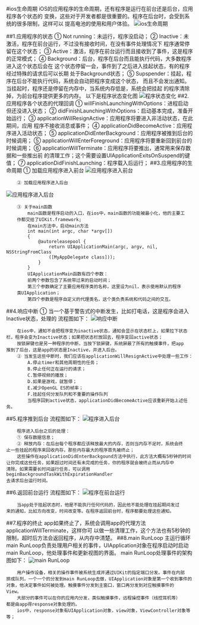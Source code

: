 #ios生命周期
        iOS的应用程序的生命周期，还有程序是运行在前台还是后台，应用程序各个状态的
    变换，这些对于开发者都是很重要的。程序在后台时，会受到系统的很多限制，这样可以
    提高电池的使用和用户体验。
![ios生命周期](ApplicationCycle.png)
    
##1.应用程序的状态
        ① Not running：未运行，程序没启动；
        ② Inactive：未激活，程序在前台运行，不过没有接收时间，在没有事件处理情况下
    程序通常停留在这个状态；
        ③ Active：激活，程序在前台运行而且接收到了事件，这是程序的正常模式；
        ④ Background：后台，程序在后台而且能执行代码，大多数程序进入这个状态后会在
    这个状态停留一会，事件到了之后进入挂起状态，有的程序经过特殊的请求后可以长期
    处于Background状态；
        ⑤ Supspender：挂起，程序在后台不能执行代码，系统会自动把程序变成这个状态，
    而且不会发出通知。当挂起时，程序还是停留在内存中，当系统内存低是，系统会把挂起
    的程序清除掉，为前台程序提供更多的内存。
        以下是程序状态变化图
![程序状态变化](ApplicationStatus.png)
##2.应用程序各个状态的代理回调
        ① willFinishLaunchingWithOptions：进程启动但还没进入状态；
        ② didFinishLaunchingWithOptions：启动基本完成，准备开始运行；
        ③ applicationWillResignActive：应用程序将要进入非活动状态，在此期间，应用
    程序不接收消息或事件；
        ④ applicationDidBecomeActive：应用程序进入活动状态；
        ⑤ applicationDidEnterBackground：应用程序被推到后台的时候调用；
        ⑤ applicationWillEnterForeground：应用程序将要重新回到前台的时候调用；
        ⑥ applicationWillTerminate：应用程序将要推出，通常用来保存数据和一些推出前
    的清理工作；这个需要设置UIApplicationExitsOnSuspend的键值；
        ⑦ applicationDidFinishLaunching：程序载入后运行；
##3.应用程序的生命周期
        ① 加载应用程序进入前台
![应用程序进入前台](ApplicationAtForward.png)

        ② 加载应用程序进入后台
![应用程序进入后台](ApplicationAtBackground.png)

        ③ 关于main函数
            main函数是程序启动的入口，在ios中，main函数的功能被最小化，他的主要工
        作都交给了UIKit.framework;
            在main方法中，启动main方法
            int main(int argc, char *argv[])  
            {  
                @autoreleasepool {  
                    return UIApplicationMain(argc, argv, nil, NSStringFromClass
                    ([MyAppDelegate class]));  
                }  
            }
            UIApplicationMain函数有四个参数：
            前两个参数包含了系统带过来的启动时间；
            第三个参数确定了主要应用程序类的名称，这里设为nil，表示使用默认的程序
        类UIApplication；
            第四个参数是程序自定义的代理类名，这个类负责系统和代码之间的交互。
##4.响应中断
        ① 当一个基于警告式的中断发生，比如打电话，这是程序会进入Inactive状态，处理的
    流程图如下：
![响应中断](ApplicationBreak.png)

        在ios中，通知不会把程序变为inactive状态，通知会显示在状态栏上，如果拉下状态
    栏，程序会变为Inactive状态；如果把状态栏放回去，程序变回active状态；
        按锁屏键也是另一种程序的中断，当按下锁屏键，系统屏蔽了所有的触摸事件，把app
    推到了后台，这是app的状态是Inactive，并进入后台。
        ② 当发生这些中断时，我们应该在applicationWillResignActive中处理一些工作：
            A.停止timer和其他周期性的任务；
            B.停止任何正在运行的请求；
            C.暂停视频的播放；
            D.如果是游戏，就暂停；
            E.减少OpenGL ES的帧率；
            F.挂起任何分发队列和不重要的操作队列
            当程序回到active状态，applicationDidBecomeActive应该重新开始上述任务。
##5.程序推到后台
        流程图如下：
![程序进入后台](RunInBackground.png)

        程序进入后台之后的处理：
        ① 保存数据信息；
        ② 释放内存：在后台每个程序都应该释放最大的内存，否则当内存不足时，系统会终
    止一些挂起的程序来回收内存，那些内存最大的程序首先被终止；
        这些操作在applicationDidEnterBackgound方法中执行，此方法大概有5秒钟的时间
    让你完成这些任务，如果超过时间还有未完成的任务，你的程序就会被终止而从内存中
    清除。如果需要长时间运行任务，可以调用beginBackgroundTaskWithExpirationHandler
    去请求后台运行时间。
##6.返回前台运行
        流程图如下：
![程序在前台运行](RunInForward.png)

        当app处于挂起状态时，他是不能执行任何代码的，因此他不能处理在挂起期间发过
    来的通知，比如方向改变，时间改变等。在程序返回前台时，程序都要处理这些通知。
##7.程序的终止
        app如果终止了，系统会调用app的代理方法 applicationWillTerminate，这样你可
    以做一些清理工作，这个方法也有5秒钟的限制，超时后方法会返回程序，从内存中清楚。
##8.main RunLoop 主运行循环
        main RunLoop负责处理用户相关的事件，UIApplication对象在程序启动时启动main
    RunLoop，他处理事件和更新视图的界面。
        main RunLoop处理事件的架构图如下：
![main RunLoop](MainRunLoop.png)

        用户操作设备，相关的操作事件被系统生成并通过UIKit的指定端口分发。事件在内部
    排成队列，一个一个的分发到main RunLoop去做，UIApplication对象是第一个收到事件的 
    对象，他决定事件如何被处理。触摸事件分发到主窗口，窗口再分发到对应触摸事件的
    View。
        大部分的事件可以在你的应用内分发，类似触摸事件，远程操控事件（线控耳机等）
    都是由app得response对象处理的。
        ios中，response对象有UIApplication对象，view对象，ViewController对象等等；
        
        
    
